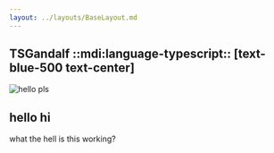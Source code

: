 ```yaml
---
layout: ../layouts/BaseLayout.md
---
```


## TSGandalf ::mdi:language-typescript:: [text-blue-500 text-center]

<head>
<title>hello hello</title>
</head>


<mdi-github/>
<mdi-twitter/>


![hello pls](~images/crap/pls/load.jpg)

<Counter/>

<Counter client:idle/>
<Counter client:only/>
<Counter media:visible/>
<Counter no:hydrate/>


## hello hi

what the hell is this working?